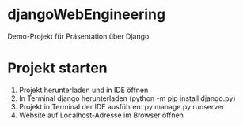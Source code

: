 # djangoWebEngineering
Demo-Projekt für Präsentation über Django


# Projekt starten
1. Projekt herunterladen und in IDE öffnen
2. In Terminal django herunterladen (python -m pip install django.py)
3. Projekt in Terminal der IDE ausführen: py manage.py runserver
4. Website auf Localhost-Adresse im Browser öffnen
